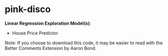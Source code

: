# pink-disco

**Linear Regression Exploration Model(s):**
  - House Price Predictor


Note: If you choose to download this code, it may be easier to read with the Better Comments Extension by Aaron Bond.
